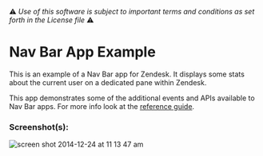 :warning: *Use of this software is subject to important terms and conditions as set forth in the License file* :warning:

# Nav Bar App Example

This is an example of a Nav Bar app for Zendesk. It displays some stats about the current user on a dedicated pane within Zendesk.

This app demonstrates some of the additional events and APIs available to Nav Bar apps. For more info look at the [reference guide](http://developer.zendesk.com/documentation/apps/reference/introduction.html).

### Screenshot(s):

![screen shot 2014-12-24 at 11 13 47 am](https://cloud.githubusercontent.com/assets/2517811/5544549/086dc504-8b5e-11e4-8cc6-eefcbae71b32.png)
